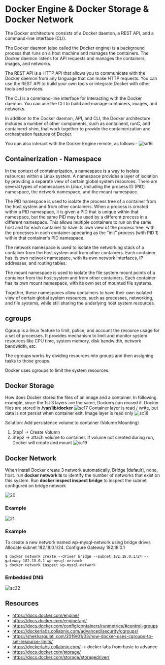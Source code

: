 # Docker Engine & Docker Storage & Docker Network
The Docker architecture consists of a Docker daemon, a REST API, and a command-line interface (CLI).

The Docker daemon (also called the Docker engine) is a background process that runs on a host machine and manages the containers. The Docker daemon listens for API requests and manages the containers, images, and networks.

The REST API is a HTTP API that allows you to communicate with the Docker daemon from any language that can make HTTP requests. You can use the REST API to build your own tools or integrate Docker with other tools and services.

The CLI is a command-line interface for interacting with the Docker daemon. You can use the CLI to build and manage containers, images, and networks.

In addition to the Docker daemon, API, and CLI, the Docker architecture includes a number of other components, such as containerd, runC, and containerd-shim, that work together to provide the containerization and orchestration features of Docker.

You can also interact with the Docker Engine remote, as follows:-
![sc16](/docs/imgs/sc16a.jpg)

## Containerization - Namespace
In the context of containerization, a namespace is a way to isolate resources within a Linux system. A namespace provides a layer of isolation by providing a separate view of certain global system resources. There are several types of namespaces in Linux, including the process ID (PID) namespace, the network namespace, and the mount namespace.

The PID namespace is used to isolate the process tree of a container from the host system and from other containers. When a process is created within a PID namespace, it is given a PID that is unique within that namespace, but the same PID may be used by a different process in a different namespace. This allows multiple containers to run on the same host and for each container to have its own view of the process tree, with the processes in each container appearing as the "init" process (with PID 1) within that container's PID namespace.

The network namespace is used to isolate the networking stack of a container from the host system and from other containers. Each container has its own network namespace, with its own network interfaces, IP addresses, and routing tables.

The mount namespace is used to isolate the file system mount points of a container from the host system and from other containers. Each container has its own mount namespace, with its own set of mounted file systems.

Together, these namespaces allow containers to have their own isolated view of certain global system resources, such as processes, networking, and file systems, while still sharing the underlying host system resources.

## cgroups
Cgroup is a linux feature to limit, police, and account the resource usage for a set of processes. It provides mechanism to limit and monitor system resources like CPU time, system memory, disk bandwidth, network bandwidth, etc.

The cgroups works by dividing resources into groups and then assigning tasks to those groups.

Docker uses cgroups to limit the system resources.

## Docker Storage
How does Docker stored the files of an image and a container. In following example, since the 1st 3 layers are the same, Dockers can reused it. Docker files are stored in <b>/var/lib/docker</b>
![sc17](/docs/imgs/sc17.jpg)
Container layer is read / write, but data is not persist when container exit. Image layer is read only
![sc18](/docs/imgs/sc18.jpg)

Solution: Add persistence volume to container (Volume Mounting)
1. Step1 -> Create Volumn
2. Step2 -> attach volume to container. If volume not created during run, Docker will create and mount
![sc19](/docs/imgs/sc19b.jpg)

## Docker Network
When install Docker create 3 network automatically, Bridge [default], none, host.
run <b>docker network ls</b> to identify the number of networks that exist on this system. Run <b>docker inspect inspect bridge</b> to inspect the subnet configured on bridge network

![20](/docs/imgs/sc20.jpg)

### Example 
![21](/docs/imgs/sc21.jpg)

### Example
To create a new network named wp-mysql-network using bridge driver. Allocate subnet 182.18.0.1/24. Configure Gateway 182.18.0.1
```
$ docker network create --driver bridge --subnet 182.18.0.1/24 --gateway 182.18.0.1 wp-mysql-network
$ docker network inspect wp-mysql-network
```

### Embedded DNS

![sc22](/docs/imgs/sc22.jpg)

## Resources

* https://docs.docker.com/engine/
* https://docs.docker.com/engine/api/
* https://docs.docker.com/config/containers/runmetrics/#control-groups
* https://dockerlabs.collabnix.com/advanced/security/cgroups/
* https://shekhargulati.com/2019/01/03/how-docker-uses-cgroups-to-set-resource-limits/
* https://dockerlabs.collabnix.com/ -> docker labs from basic to advance
* https://docs.docker.com/storage/
* https://docs.docker.com/storage/storagedriver/



